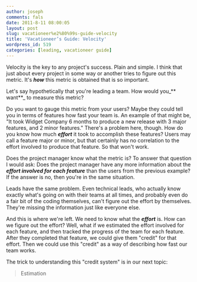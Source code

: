 ```yaml
---
author: joseph
comments: fals
date: 2011-8-11 08:00:05
layout: post
slug: vacationeer%e2%80%99s-guide-velocity
title: 'Vacationeer’s Guide: Velocity'
wordpress_id: 519
categories: [leading, vacationeer guide]
---
```


Velocity is the key to any project's success. Plain and simple. I think that just about every project in some way or another tries to figure out this metric. It's _**how**_ this metric is obtained that is so important.

<!-- more -->Let's say hypothetically that you're leading a team. How would you_** want**_ to measure this metric?

Do you want to gauge this metric from your users? Maybe they could tell you in terms of features how fast your team is. An example of that might be, "It took Widget Company 6 months to produce a new release with 3 major features, and 2 minor features." There's a problem here, though. How do you know how much _**effort**_ it took to accomplish these features? Users may call a feature major or minor, but that certainly has no correlation to the effort involved to produce that feature. So that won't work.

Does the project manager know what the metric is? To answer that question I would ask: Does the project manager have any more information about the _**effort involved for each feature**_ than the users from the previous example? If the answer is no, then you're in the same situation.

Leads have the same problem. Even technical leads, who actually know exactly what's going on with their teams at all times, and probably even do a fair bit of the coding themselves, can't figure out the effort by themselves. They're missing the information just like everyone else.

And this is where we're left. We need to know what the _**effort**_ is. How can we figure out the effort? Well, what if we estimated the effort involved for each feature, and then tracked the progress of the team for each feature. After they completed that feature, we could give them "credit" for that effort. Then we could use this "credit" as a way of describing how fast our team works.

The trick to understanding this "credit system" is in our next topic:


> Estimation
